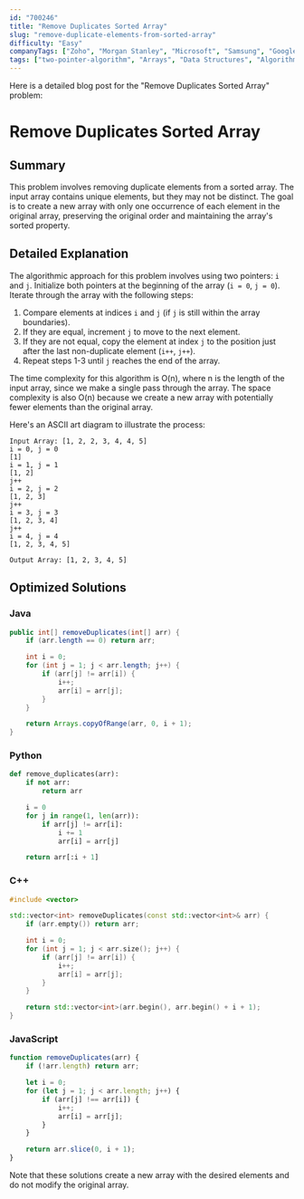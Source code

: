 ```yaml
---
id: "700246"
title: "Remove Duplicates Sorted Array"
slug: "remove-duplicate-elements-from-sorted-array"
difficulty: "Easy"
companyTags: ["Zoho", "Morgan Stanley", "Microsoft", "Samsung", "Google", "Wipro", "Xome"]
tags: ["two-pointer-algorithm", "Arrays", "Data Structures", "Algorithms"]
---
```


Here is a detailed blog post for the "Remove Duplicates Sorted Array" problem:

**Remove Duplicates Sorted Array**
================================

## Summary
This problem involves removing duplicate elements from a sorted array. The input array contains unique elements, but they may not be distinct. The goal is to create a new array with only one occurrence of each element in the original array, preserving the original order and maintaining the array's sorted property.

## Detailed Explanation
The algorithmic approach for this problem involves using two pointers: `i` and `j`. Initialize both pointers at the beginning of the array (`i = 0`, `j = 0`). Iterate through the array with the following steps:

1. Compare elements at indices `i` and `j` (if `j` is still within the array boundaries).
2. If they are equal, increment `j` to move to the next element.
3. If they are not equal, copy the element at index `j` to the position just after the last non-duplicate element (`i++`, `j++`).
4. Repeat steps 1-3 until `j` reaches the end of the array.

The time complexity for this algorithm is O(n), where n is the length of the input array, since we make a single pass through the array. The space complexity is also O(n) because we create a new array with potentially fewer elements than the original array.

Here's an ASCII art diagram to illustrate the process:

```
Input Array: [1, 2, 2, 3, 4, 4, 5]
i = 0, j = 0
[1]
i = 1, j = 1
[1, 2]
j++
i = 2, j = 2
[1, 2, 3]
j++
i = 3, j = 3
[1, 2, 3, 4]
j++
i = 4, j = 4
[1, 2, 3, 4, 5]

Output Array: [1, 2, 3, 4, 5]
```

## Optimized Solutions

### Java
```java
public int[] removeDuplicates(int[] arr) {
    if (arr.length == 0) return arr;

    int i = 0;
    for (int j = 1; j < arr.length; j++) {
        if (arr[j] != arr[i]) {
            i++;
            arr[i] = arr[j];
        }
    }

    return Arrays.copyOfRange(arr, 0, i + 1);
}
```

### Python
```python
def remove_duplicates(arr):
    if not arr:
        return arr

    i = 0
    for j in range(1, len(arr)):
        if arr[j] != arr[i]:
            i += 1
            arr[i] = arr[j]

    return arr[:i + 1]
```

### C++
```cpp
#include <vector>

std::vector<int> removeDuplicates(const std::vector<int>& arr) {
    if (arr.empty()) return arr;

    int i = 0;
    for (int j = 1; j < arr.size(); j++) {
        if (arr[j] != arr[i]) {
            i++;
            arr[i] = arr[j];
        }
    }

    return std::vector<int>(arr.begin(), arr.begin() + i + 1);
}
```

### JavaScript
```javascript
function removeDuplicates(arr) {
    if (!arr.length) return arr;

    let i = 0;
    for (let j = 1; j < arr.length; j++) {
        if (arr[j] !== arr[i]) {
            i++;
            arr[i] = arr[j];
        }
    }

    return arr.slice(0, i + 1);
}
```

Note that these solutions create a new array with the desired elements and do not modify the original array.